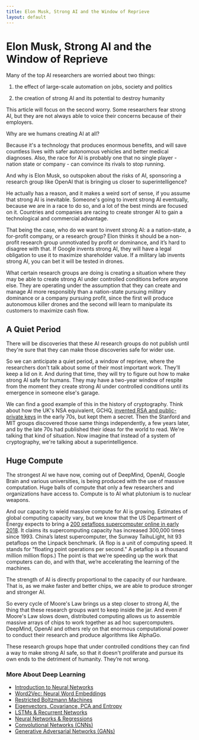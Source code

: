 ```yaml
---
title: Elon Musk, Strong AI and the Window of Reprieve
layout: default
---
```


# Elon Musk, Strong AI and the Window of Reprieve

Many of the top AI researchers are worried about two things:

1) the effect of large-scale automation on jobs, society and politics

2) the creation of strong AI and its potential to destroy humanity

This article will focus on the second worry. Some researchers fear strong AI, but they are not always able to voice their concerns because of their employers.

Why are we humans creating AI at all? 

Because it's a technology that produces enormous benefits, and will save countless lives with safer autonomous vehicles and better medical diagnoses. Also, the race for AI is probably one that no single player - nation state or company - can convince its rivals to stop running.

And why is Elon Musk, so outspoken about the risks of AI, sponsoring a research group like OpenAI that is bringing us closer to superintelligence? 

He actually has a reason, and it makes a weird sort of sense, if you assume that strong AI is inevitable. Someone's going to invent strong AI eventually, because we are in a race to do so, and a lot of the best minds are focused on it. Countries and companies are racing to create stronger AI to gain a technological and commercial advantage. 

That being the case, who do we want to invent strong AI: a a nation-state, a for-profit company, or a research group? Elon thinks it should be a non-profit research group unmotivated by profit or dominance, and it’s hard to disagree with that. If Google invents strong AI, they will have a legal obligation to use it to maximize shareholder value. If a military lab invents strong AI, you can bet it will be tested in drones. 

What certain research groups are doing is creating a situation where they may be able to create strong AI under controlled conditions before anyone else. They are operating under the assumption that they can create and manage AI more responsibly than a nation-state pursuing military dominance or a company pursuing profit, since the first will produce autonomous killer drones and the second will learn to manipulate its customers to maximize cash flow. 

## A Quiet Period

There will be discoveries that these AI research groups do not publish until they're sure that they can make those discoveries safe for wider use. 

So we can anticipate a quiet period, a window of reprieve, where the researchers don't talk about some of their most important work. They’ll keep a lid on it. And during that time, they will try to figure out how to make strong AI safe for humans. They may have a two-year window of respite from the moment they create strong AI under controlled conditions until its emergence in someone else's garage. 

We can find a good example of this in the history of cryptography. Think about how the UK's NSA equivalent, GCHQ, [invented RSA and public-private keys](https://en.wikipedia.org/wiki/James_H._Ellis#Invention_of_non-secret_encryption) in the early 70s, but kept them a secret. Then the Stanford and MIT groups discovered those same things independently, a few years later, and by the late 70s had published their ideas for the world to read. We're talking that kind of situation. Now imagine that instead of a system of cryptography, we're talking about a superintelligence. 

## Huge Compute 

The strongest AI we have now, coming out of DeepMind, OpenAI, Google Brain and various universities, is being produced with the use of massive computation. Huge balls of compute that only a few researchers and organizations have access to. Compute is to AI what plutonium is to nuclear weapons.  

And our capacity to wield massive compute for AI is growing. Estimates of global computing capacity vary, but we know that the US Department of Energy expects to bring a [200 petaflops supercomputer online in early 2018](https://www.computerworld.com/article/3086178/high-performance-computing/u-s-to-have-200-petaflop-supercomputer-by-early-2018.html). It claims its supercomputing capacity has increased 300,000 times since 1993. China’s latest supercomputer, the Sunway TaihuLight, hit 93 petaflops on the Linpack benchmark. (A flop is a unit of computing speed. It stands for "floating point operations per second." A petaflop is a thousand million million flops.) The point is that we're speeding up the work that computers can do, and with that, we’re accelerating the learning of the machines.  

The strength of AI is directly proportional to the capacity of our hardware. That is, as we make faster and better chips, we are able to produce stronger and stronger AI. 

So every cycle of Moore's Law brings us a step closer to strong AI, the thing that these research groups want to keep inside the jar. And even if Moore's Law slows down, distributed computing allows us to assemble massive arrays of chips to work together as ad hoc supercomputers. DeepMind, OpenAI and others rely on that enormous computational power to conduct their research and produce algorithms like AlphaGo. 

These research groups hope that under controlled conditions they can find a way to make strong AI safe, so that it doesn't proliferate and pursue its own ends to the detriment of humanity. They’re not wrong. 

### <a name="beginner">More About Deep Learning</a>
* [Introduction to Neural Networks](./neuralnet-overview)
* [Word2Vec: Neural Word Embeddings](./word2vec)
* [Restricted Boltzmann Machines](./restrictedboltzmannmachine)
* [Eigenvectors, Covariance, PCA and Entropy](./eigenvector)
* [LSTMs & Recurrent Networks](./lstm)
* [Neural Networks & Regressions](./logistic-regression)
* [Convolutional Networks (CNNs)](./convolutionalnets)
* [Generative Adversarial Networks (GANs)](./generative-adversarial-network)
